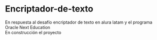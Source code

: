 # Encriptador-de-texto
En respuesta al desafío encriptador de texto en alura latam y el programa Oracle Next Education
<br> En construcción el proyecto
